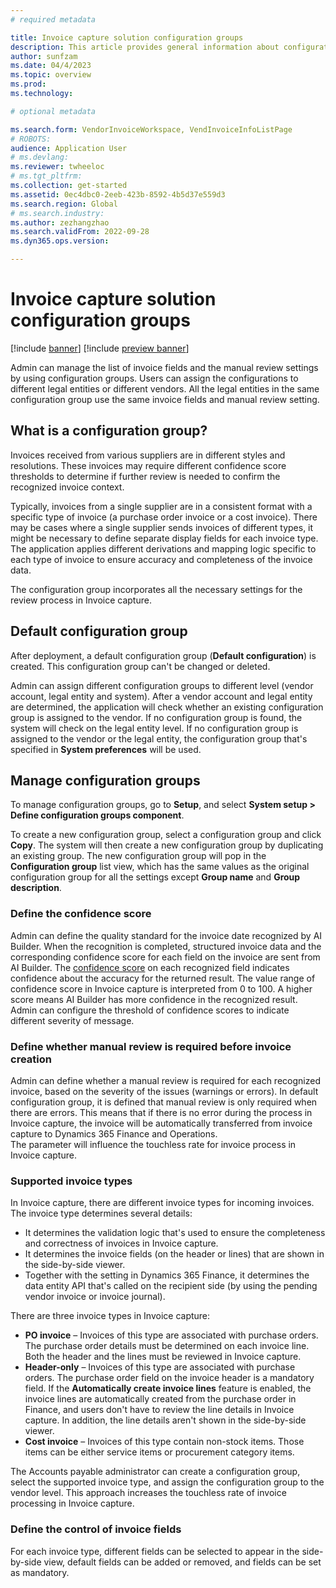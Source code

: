 ```yaml
---
# required metadata

title: Invoice capture solution configuration groups
description: This article provides general information about configuration groups in the Invoice capture solution.
author: sunfzam
ms.date: 04/4/2023
ms.topic: overview
ms.prod: 
ms.technology: 

# optional metadata

ms.search.form: VendorInvoiceWorkspace, VendInvoiceInfoListPage
# ROBOTS: 
audience: Application User
# ms.devlang: 
ms.reviewer: twheeloc
# ms.tgt_pltfrm: 
ms.collection: get-started
ms.assetid: 0ec4dbc0-2eeb-423b-8592-4b5d37e559d3
ms.search.region: Global
# ms.search.industry: 
ms.author: zezhangzhao
ms.search.validFrom: 2022-09-28
ms.dyn365.ops.version: 

---
```


# Invoice capture solution configuration groups

[!include [banner](../includes/banner.md)]
[!include [preview banner](../includes/preview-banner.md)]

Admin can manage the list of invoice fields and the manual review settings by using configuration groups. Users can assign the configurations to different legal entities or different vendors. All the legal entities in the same configuration group use the same invoice fields and manual review setting.

## What is a configuration group?

Invoices received from various suppliers are in different styles and resolutions. These invoices may require different confidence score thresholds to determine if further review is needed to confirm the recognized invoice context.

Typically, invoices from a single supplier are in a consistent format with a specific type of invoice (a purchase order invoice or a cost invoice). There may be cases where a single supplier sends invoices of different types, it might be necessary to define separate display fields for each invoice type. The application applies different derivations and mapping logic specific to each type of invoice to ensure accuracy and completeness of the invoice data.

The configuration group incorporates all the necessary settings for the review process in Invoice capture.

## Default configuration group

After deployment, a default configuration group (**Default configuration**) is created. This configuration group can't be changed or deleted.

Admin can assign different configuration groups to different level (vendor account, legal entity and system). After a vendor account and legal entity are determined, the application will check whether an existing configuration group is assigned to the vendor. If no configuration group is found, the system will check on the legal entity level. If no configuration group is assigned to the vendor or the legal entity, the configuration group that's specified in **System preferences** will be used. 


## Manage configuration groups

To manage configuration groups, go to **Setup**, and select **System setup \> Define configuration groups component**.

To create a new configuration group, select a configuration group and click **Copy**. The system will then create a new configuration group by duplicating an existing group. The new configuration group will pop in the **Configuration group** list view, which has the same values as the original configuration group for all the settings except **Group name** and **Group description**. 

### Define the confidence score

Admin can define the quality standard for the invoice date recognized by AI Builder. When the recognition is completed, structured invoice data and the corresponding confidence score for each field on the invoice are sent from AI Builder. The [confidence score](https://learn.microsoft.com/en-us/azure/applied-ai-services/form-recognizer/concept-accuracy-confidence?view=form-recog-3.0.0#confidence-scores) on each recognized field indicates confidence about the accuracy for the returned result. The value range of confidence score in Invoice capture is interpreted from 0 to 100. A higher score means AI Builder has more confidence in the recognized result. Admin can configure the threshold of confidence scores to indicate different severity of message.

### Define whether manual review is required before invoice creation

Admin can define whether a manual review is required for each recognized invoice, based on the severity of the issues (warnings or errors). 
In default configuration group, it is defined that manual review is only required when there are errors. This means that if there is no error during the process in Invoice capture, the invoice will be automatically transferred from invoice capture to Dynamics 365 Finance and Operations.  
The parameter will influence the touchless rate for invoice process in Invoice capture. 

### Supported invoice types

In Invoice capture, there are different invoice types for incoming invoices. The invoice type determines several details:

- It determines the validation logic that's used to ensure the completeness and correctness of invoices in Invoice capture.
- It determines the invoice fields (on the header or lines) that are shown in the side-by-side viewer.
- Together with the setting in Dynamics 365 Finance, it determines the data entity API that's called on the recipient side (by using the pending vendor invoice or invoice journal).

There are three invoice types in Invoice capture:

- **PO invoice** – Invoices of this type are associated with purchase orders. The purchase order details must be determined on each invoice line. Both the header and the lines must be reviewed in Invoice capture.
- **Header-only** – Invoices of this type are associated with purchase orders. The purchase order field on the invoice header is a mandatory field. If the **Automatically create invoice lines** feature is enabled, the invoice lines are automatically created from the purchase order in Finance, and users don't have to review the line details in Invoice capture. In addition, the line details aren't shown in the side-by-side viewer.
- **Cost invoice** – Invoices of this type contain non-stock items. Those items can be either service items or procurement category items.

The Accounts payable administrator can create a configuration group, select the supported invoice type, and assign the configuration group to the vendor level. This approach increases the touchless rate of invoice processing in Invoice capture.

### Define the control of invoice fields

For each invoice type, different fields can be selected to appear in the side-by-side view, default fields can be added or removed, and fields can be set as mandatory.


